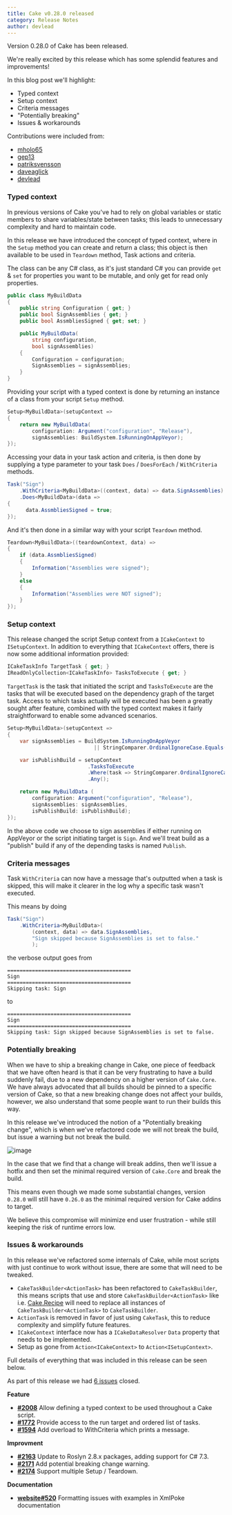 ```yaml
---
title: Cake v0.28.0 released
category: Release Notes
author: devlead
---
```


Version 0.28.0 of Cake has been released.

We're really excited by this release which has some splendid features and improvements!

In this blog post we'll highlight:

- Typed context
- Setup context
- Criteria messages
- "Potentially breaking"
- Issues & workarounds

Contributions were included from:

- [mholo65](https://github.com/mholo65)
- [gep13](https://github.com/gep13)
- [patriksvensson](https://github.com/patriksvensson)
- [daveaglick](https://github.com/daveaglick)
- [devlead](https://github.com/devlead)

<!--excerpt-->

### Typed context

In previous versions of Cake you've had to rely on global variables or static members to share variables/state between tasks; this leads to unnecessary complexity and hard to maintain code.

In this release we have introduced the concept of typed context, where in the `Setup` method you can create and return a class; this object is then available to be used in `Teardown` method, Task actions and criteria.

The class can be any C# class, as it's just standard C# you can provide `get` & `set` for properties you want to be mutable, and only get for read only properties.

```csharp
public class MyBuildData
{
	public string Configuration { get; }
	public bool SignAssemblies { get; }
	public bool AssmbliesSigned { get; set; }

	public MyBuildData(
		string configuration,
		bool signAssemblies)
	{
		Configuration = configuration;
		SignAssemblies = signAssemblies;
	}
}
```

Providing your script with a typed context is done by returning an instance of a class from your script `Setup` method.

```csharp
Setup<MyBuildData>(setupContext =>
{
	return new MyBuildData(
		configuration: Argument("configuration", "Release"),
		signAssemblies: BuildSystem.IsRunningOnAppVeyor);
});
```

Accessing your data in your task action and criteria, is then done by supplying a type parameter to your task `Does` / `DoesForEach` / `WithCriteria` methods.

```csharp
Task("Sign")
    .WithCriteria<MyBuildData>((context, data) => data.SignAssemblies)
    .Does<MyBuildData>(data =>
{
      data.AssmbliesSigned = true;
});
```

And it's then done in a similar way with your script `Teardown` method.

```csharp
Teardown<MyBuildData>((teardownContext, data) =>
{
    if (data.AssmbliesSigned)
    {
        Information("Assemblies were signed");
    }
    else
    {
        Information("Assemblies were NOT signed");
    }
});
```

### Setup context

This release changed the script Setup context from a `ICakeContext` to `ISetupContext`. In addition to everything that `ICakeContext` offers, there is now some additional information provided:

```csharp
ICakeTaskInfo TargetTask { get; }
IReadOnlyCollection<ICakeTaskInfo> TasksToExecute { get; }
```

`TargetTask` is the task that initiated the script and `TasksToExecute` are the tasks that will be executed based on the dependency graph of the target task. Access to which tasks actually will be executed has been a greatly sought after feature, combined with the typed context makes it fairly straightforward to enable some advanced scenarios.

```csharp
Setup<MyBuildData>(setupContext =>
{
	var signAssemblies = BuildSystem.IsRunningOnAppVeyor
							|| StringComparer.OrdinalIgnoreCase.Equals("Sign", setupContext.TargetTask.Name);

	var isPublishBuild = setupContext
                          .TasksToExecute
                          .Where(task => StringComparer.OrdinalIgnoreCase.Equals("Publish", task.Name))
                          .Any();

    return new MyBuildData (
    	configuration: Argument("configuration", "Release"),
    	signAssemblies: signAssemblies,
        isPublishBuild: isPublishBuild);
});
```

In the above code we choose to sign assemblies if either running on AppVeyor or the script initiating target is `Sign`. And we'll treat build as a "publish" build if any of the depending tasks is named `Publish`.

### Criteria messages

Task `WithCriteria` can now have a message that's outputted when a task is skipped, this will make it clearer in the log why a specific task wasn't executed.

This means by doing

```csharp
Task("Sign")
    .WithCriteria<MyBuildData>(
        (context, data) => data.SignAssemblies,
        "Sign skipped because SignAssemblies is set to false."
        );
```

the verbose output goes from

```
========================================
Sign
========================================
Skipping task: Sign
```

to

```
========================================
Sign
========================================
Skipping task: Sign skipped because SignAssemblies is set to false.
```

### Potentially breaking

When we have to ship a breaking change in Cake, one piece of feedback that we have often heard is that it can be very frustrating to have a build suddenly fail, due to a new dependency on a higher version of `Cake.Core`. We have always advocated that all builds should be pinned to a specific version of Cake, so that a new breaking change does not affect your builds, however, we also understand that some people want to run their builds this way.

In this release we've introduced the notion of a "Potentially breaking change", which is when we've refactored code we will not break the build, but issue a warning but not break the build.

![image](https://user-images.githubusercontent.com/1647294/40666343-be1311e8-635f-11e8-8748-8ea49c02b927.png)

In the case that we find that a change will break addins, then we'll issue a hotfix and then set the minimal required version of `Cake.Core` and break the build.

This means even though we made some substantial changes, version `0.28.0` will still have `0.26.0` as the minimal required version for Cake addins to target.

We believe this compromise will minimize end user frustration - while still keeping the risk of runtime errors low.


### Issues & workarounds

In this release we've refactored some internals of Cake, while most scripts with just continue to work without issue, there are some that will need to be tweaked.

- `CakeTaskBuilder<ActionTask>` has been refactored to `CakeTaskBuilder`, this means scripts that use and store `CakeTaskBuilder<ActionTask>` like i.e. [Cake.Recipe](https://github.com/cake-contrib/Cake.Recipe) will need to replace all instances of `CakeTaskBuilder<ActionTask>` to  `CakeTaskBuilder`.
- `ActionTask` is removed in favor of just using `CakeTask`, this to reduce complexity and simplify future features.
- `ICakeContext` interface now has a `ICakeDataResolver` `Data` property that needs to be implemented.
- Setup as gone from `Action<ICakeContext>` to `Action<ISetupContext>`.

Full details of everything that was included in this release can be seen below.

As part of this release we had [6 issues](https://github.com/cake-build/cake/milestone/48?closed=1) closed.

__Feature__

- [__#2008__](https://github.com/cake-build/cake/issues/2008) Allow defining a typed context to be used throughout a Cake script.
- [__#1772__](https://github.com/cake-build/cake/issues/1772) Provide access to the run target and ordered list of tasks.
- [__#1594__](https://github.com/cake-build/cake/issues/1594) Add overload to WithCriteria which prints a message.

__Improvment__

- [__#2163__](https://github.com/cake-build/cake/issues/2163) Update to Roslyn 2.8.x packages, adding support for C# 7.3.
- [__#2171__](https://github.com/cake-build/cake/issues/2171) Add potential breaking change warning.
- [__#2174__](https://github.com/cake-build/cake/issues/2174) Support multiple Setup / Teardown.

__Documentation__

- [__website#520__](https://github.com/cake-build/website/issues/520) Formatting issues with examples in XmlPoke documentation

